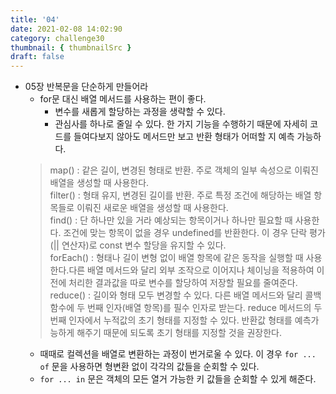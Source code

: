 ```yaml
---
title: '04'
date: 2021-02-08 14:02:90
category: challenge30
thumbnail: { thumbnailSrc }
draft: false
---
```


- 05장 반복문을 단순하게 만들어라 
    - for문 대신 배열 메서드를 사용하는 편이 좋다. 
        - 변수를 새롭게 할당하는 과정을 생략할 수 있다. 
        - 관심사를 하나로 줄일 수 있다. 한 가지 기능을 수행하기 때문에 자세히 코드를 들여다보지 않아도 메서드만 보고 반환 형태가 어떠할 지 예측 가능하다.
    > map() : 같은 길이, 변경된 형태로 반환. 주로 객체의 일부 속성으로 이뤄진 배열을 생성할 때 사용한다. <br/>
    > filter() : 형태 유지, 변경된 길이를 반환. 주로 특정 조건에 해당하는 배열 항목들로 이뤄진 새로운 배열을 생성할 때 사용한다. <br/>
    > find() : 단 하나만 있을 거라 예상되는 항목이거나 하나만 필요할 때 사용한다. 조건에 맞는 항목이 없을 경우 undefined를 반환한다. 이 경우 단락 평가(|| 연산자)로 const 변수 할당을 유지할 수 있다.<br/> 
    > forEach() : 형태나 길이 변형 없이 배열 항목에 같은 동작을 실행할 때 사용한다.다른 배열 메서드와 달리 외부 조작으로 이어지나 체이닝을 적용하여 이전에 처리한 결과값을 따로 변수를 할당하여 저장할 필요를 줄여준다. <br/>
    > reduce() : 길이와 형태 모두 변경할 수 있다. 다른 배열 메서드와 달리 콜백함수에 두 번째 인자(배열 항목)를 필수 인자로 받는다. reduce 메서드의 두 번째 인자에서 누적값의 초기 형태를 지정할 수 있다. 반환값 형태를 예측가능하게 해주기 때문에 되도록 초기 형태를 지정할 것을 권장한다.   
    - 때때로 컬렉션을 배열로 변환하는 과정이 번거로울 수 있다. 이 경우 `for ... of` 문을 사용하면 형변환 없이 각각의 값들을 순회할 수 있다. 
    - `for ... in` 문은 객체의 모든 열거 가능한 키 값들을 순회할 수 있게 해준다.  
